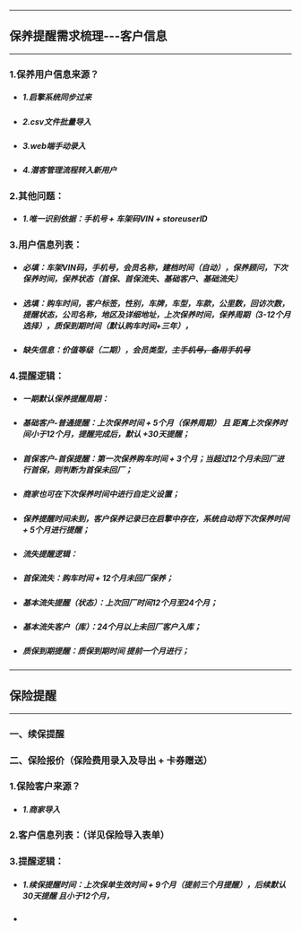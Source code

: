 -----------------
## 保养提醒需求梳理---客户信息
------------------
    
### 1.保养用户信息来源？
- ##### 1.启擎系统同步过来
- ##### 2.csv文件批量导入
- ##### 3.web端手动录入
- ##### 4.潜客管理流程转入新用户

### 2.其他问题：
 - ##### 1.唯一识别依据：手机号 + 车架码VIN + storeuserID
 
### 3.用户信息列表：
 - ##### 必填：车架VIN码，手机号，会员名称，建档时间（自动），保养顾问，下次保养时间，保养状态（首保、首保流失、基础客户、基础流失）
 - ##### 选填：购车时间，客户标签，性别，车牌，车型，车款，公里数，回访次数，提醒状态，公司名称，地区及详细地址，上次保养时间，保养周期（3-12个月选择），质保到期时间（默认购车时间+三年），
 - ##### 缺失信息：价值等级（二期），会员类型，~~主手机号，备用手机号~~
 
### 4.提醒逻辑：
 - ##### 一期默认保养提醒周期：
  - #####   基础客户-普通提醒：上次保养时间 + 5个月（保养周期） 且 距离上次保养时间小于12个月，提醒完成后，默认 +30天提醒；
  - #####   首保客户-首保提醒：第一次保养购车时间 + 3个月；当超过12个月未回厂进行首保，则判断为首保未回厂；
  - #####   商家也可在下次保养时间中进行自定义设置；
 - ##### 保养提醒时间未到，客户保养记录已在启擎中存在，系统自动将下次保养时间 + 5个月进行提醒；
 - ##### 流失提醒逻辑：
  - #####  首保流失：购车时间 + 12个月未回厂保养；
  - #####  基本流失提醒（状态）：上次回厂时间12个月至24个月；
  - #####  基本流失客户（库）：24个月以上未回厂客户入库；
 - ##### 质保到期提醒：质保到期时间 提前一个月进行；
 
-----------------
## 保险提醒
------------------
### 一、续保提醒
### 二、保险报价（保险费用录入及导出 + 卡券赠送）
  
### 1.保险客户来源？
- ##### 1.商家导入

### 2.客户信息列表：（详见保险导入表单）
### 3.提醒逻辑：
- ##### 1.续保提醒时间：上次保单生效时间 + 9个月（提前三个月提醒），后续默认30天提醒 且小于12个月，

- #####